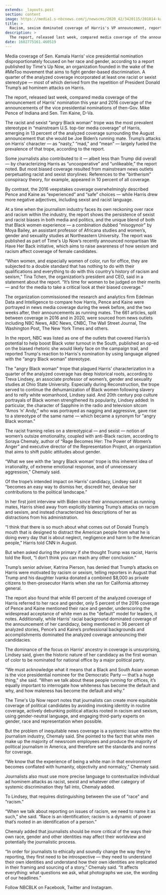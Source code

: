 ```yaml
--- 
extends: _layouts.post 
section: content 
image: https://media1.s-nbcnews.com/j/newscms/2020_42/3420115/201014-kamala-harris-jm-1140_9c39e21856c5c7671ef4d3075c31a363.nbcnews-fp-1200-630.jpg 
title: > 
  Racism, sexism dominated coverage of Harris's VP announcement, report finds 
description: > 
  The report, released last week, compared media coverage of the announcement of Harris’ nomination this year and 2016 coverage of the announcements of the vice presidential nominations of then-Gov.Trump’s attacks on Harris’ character — as “nasty,” “mad,” and “mean” — largely fueled the prevalence of that trope, according to the report.Some journalists also contributed to it — albeit less than Trump did overall — by characterizing Harris as “uncooperative” and “unlikeable,” the report noted.Especially during Reconstruction, the trope served to continue the dehumanization of Black women following slavery and to reify white womanhood, Lindsey said.Journalists also must use more precise language to contextualize individual ad hominem attacks as racist, sexist and whatever other category of systemic discrimination they fall into, Chemaly added. 
date: 1602775161.460519 
--- 
```

Media coverage of Sen. Kamala Harris’ vice presidential nomination disproportionately focused on her race and gender, according to a report published by Time's Up Now, an organization founded in the wake of the #MeToo movement that aims to fight gender-based discrimination. A quarter of the analyzed coverage incorporated at least one racist or sexist stereotype — most of which derived from the repetition of President Donald Trump’s ad hominem attacks on Harris.

The report, released last week, compared media coverage of the announcement of Harris’ nomination this year and 2016 coverage of the announcements of the vice presidential nominations of then-Gov. Mike Pence of Indiana and Sen. Tim Kaine, D-Va.

The racist and sexist “angry Black woman” trope was the most prevalent stereotype in “mainstream U.S. top-tier media coverage” of Harris, emerging in 13 percent of the analyzed coverage surrounding the August announcement that she would be Joe Biden’s running mate. Trump’s attacks on Harris’ character — as “nasty,” “mad,” and “mean” — largely fueled the prevalence of that trope, according to the report.

Some journalists also contributed to it — albeit less than Trump did overall — by characterizing Harris as “uncooperative” and “unlikeable,” the report noted. But most biased coverage resulted from mainstream news outlets perpetuating racist and sexist storylines: References to the "birtherism" conspiracy theory, for example, appeared in 10 percent of all coverage.

By contrast, the 2016 veepstakes coverage overwhelmingly described Pence and Kaine as “experienced” and “safe” choices — while Harris drew more negative adjectives, including sexist and racist language.

At a time when the journalism industry faces its own reckoning over race and racism within the industry, the report shows the persistence of sexist and racist biases in both media and politics, and the unique blend of both that Black women experience — a combination dubbed "misogynoir" by Moya Bailey, an assistant professor of Africana studies and women’s, gender and sexuality studies at Northeastern University. The report was published as part of Time's Up Now’s recently announced nonpartisan We Have Her Back initiative, which aims to raise awareness of how sexism and racism affect coverage of female candidates.

“When women, and especially women of color, run for office, they are subjected to a double standard that has nothing to do with their qualifications and everything to do with this country’s history of racism and sexism,” Tina Tchen, the organization’s president and CEO, said in a statement about the report. “It’s time for women to be judged on their merits — and for the media to take a critical look at their biased coverage.”

The organization commissioned the research and analytics firm Edelman Data and Intelligence to compare how Harris, Pence and Kaine were portrayed in news media coverage during the week before, and the two weeks after, their announcements as running mates. The 661 articles, split between coverage in 2016 and in 2020, were sourced from news outlets including NBC News, ABC News, CNBC, The Wall Street Journal, The Washington Post, The New York Times and others.

In the report, NBC was listed as one of the outlets that covered Harris’s potential to help boost Black voter turnout in the South, published an op-ed on the biased rhetoric she would likely face on the campaign trail, and reported Trump's reaction to Harris's nomination by using language aligned with the “angry Black woman” stereotype.

The "angry Black woman" trope that plagued Harris’ characterization in a quarter of the analyzed coverage has deep historical roots, according to Treva Lindsey, an associate professor of women’s, gender and sexuality studies at Ohio State University. Especially during Reconstruction, the trope served to continue the dehumanization of Black women following slavery and to reify white womanhood, Lindsey said. And 20th century pop culture portrayals of Black women strengthened its popularity, Lindsey added: In particular, the character of Sapphire in the radio and television sitcom “Amos ‘n’ Andy,” who was portrayed as nagging and aggressive, gave rise to a stereotype of the same name — which became a synonym for "angry Black woman."

The racist framing relies on a stereotypical — and sexist — notion of women’s outsize emotionality, coupled with anti-Black racism, according to Soraya Chemaly, author of “Rage Becomes Her: The Power of Women’s Anger” and executive director of the Representation Project, an organization that aims to shift public attitudes about gender.

“What we see with the ‘angry Black woman’ trope is this inherent idea of irrationality, of extreme emotional response, and of unnecessary aggression,” Chemaly said.

Of the trope’s intended impact on Harris’ candidacy, Lindsey said it “becomes an easy way to dismiss her, discredit her, devalue her contributions to the political landscape.”

In her first joint interview with Biden since their announcement as running mates, Harris shied away from explicitly blaming Trump’s attacks on racism and sexism, and instead characterized his descriptions of her as distractions from his administration.

“I think that there is so much about what comes out of Donald Trump’s mouth that is designed to distract the American people from what he is doing every day that is about neglect, negligence and harm to the American people,” Harris told CNN in August.

But when asked during the primary if she thought Trump was racist, Harris told the Root, “I don’t think you can reach any other conclusion.”

Trump’s senior adviser, Katrina Pierson, has denied that Trump’s attacks on Harris were motivated by racism or sexism, telling reporters in August that Trump and his daughter Ivanka donated a combined $8,000 as private citizens to then-prosecutor Harris when she ran for California attorney general.

The report also found that while 61 percent of the analyzed coverage of Harris referred to her race and gender, only 5 percent of the 2016 coverage of Pence and Kaine mentioned their race and gender, underscoring the widespread acceptance of white men as the "default" model for leaders, it notes. Additionally, while Harris’ racial background dominated coverage of the announcement of her candidacy, being mentioned in 36 percent of analyzed stories, Pence’s and Kaine’s professional backgrounds and accomplishments dominated the analyzed coverage announcing their candidacies.

The dominance of the focus on Harris’ ancestry in coverage is unsurprising, Lindsey said, given the historic nature of her candidacy as the first woman of color to be nominated for national office by a major political party.

“We must acknowledge what it means that a Black and South Asian woman is the vice presidential nominee for the Democratic Party — that’s a huge thing,” she said. “When we talk about these people running for offices, it’s equally important to interrogate how whiteness has become the default and why, and how maleness has become the default and why.”

The Time's Up Now report notes that journalists can create more equitable coverage of political candidates by avoiding invoking identity in routine coverage, actively debunking political attacks rooted in racism and sexism, using gender-neutral language, and engaging third-party experts on gender, race and representation when possible.

But the problem of inequitable news coverage is a systemic issue within the journalism industry, Chemaly said. She pointed to the fact that white men make up the majority of newsroom employees and produce the majority of political journalism in America, and therefore set the standards and norms for coverage.

“We know that the experience of being a white man in that environment becomes conflated with humanity, objectivity and normalcy,” Chemaly said.

Journalists also must use more precise language to contextualize individual ad hominem attacks as racist, sexist and whatever other category of systemic discrimination they fall into, Chemaly added.

To Lindsey, that requires distinguishing between the use of “race" and “racism.”

“When we talk about reporting on issues of racism, we need to name it as such,” she said. “Race is an identification; racism is a dynamic of power that’s rooted in an identification of a person.”

Chemaly added that journalists should be more critical of the ways their own race, gender and other identities may affect their worldview and potentially the journalistic process.

“In order for journalists to ethically and soundly change the way they’re reporting, they first need to be introspective — they need to understand their own identities and understand how their own identities are implicated in their framing and sourcing of a story,” Chemaly said. “It affects everything: what questions we ask, what photographs we use, the wording of our headlines.”

Follow NBCBLK on Facebook, Twitter and Instagram.